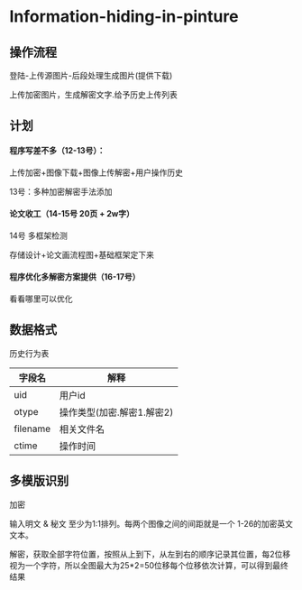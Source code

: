 # Information-hiding-in-pinture
## 操作流程

登陆-上传源图片-后段处理生成图片(提供下载)

上传加密图片，生成解密文字.给予历史上传列表

## 计划

#### 程序写差不多（12-13号）：

上传加密+图像下载+图像上传解密+用户操作历史

13号：多种加密解密手法添加

#### 论文收工（14-15号 20页 + 2w字）

14号 多框架检测

存储设计+论文画流程图+基础框架定下来

#### 程序优化多解密方案提供（16-17号）

看看哪里可以优化

## 数据格式

历史行为表

| 字段名   | 解释                       |
| -------- | -------------------------- |
| uid      | 用户id                     |
| otype    | 操作类型(加密.解密1.解密2) |
| filename | 相关文件名                 |
| ctime    | 操作时间                   |

## 多模版识别

加密

输入明文 & 秘文 至少为1:1排列。每两个图像之间的间距就是一个 1-26的加密英文文本。





解密，获取全部字符位置，按照从上到下，从左到右的顺序记录其位置，每2位移视为一个字符，所以全图最大为25*2=50位移每个位移依次计算，可以得到最终结果

